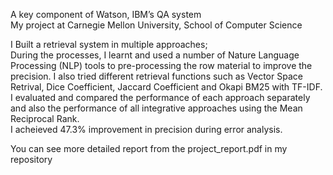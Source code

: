 A key component of Watson, IBM’s QA system  
My project at Carnegie Mellon University, School of Computer Science  

I Built a retrieval system in multiple approaches;   
During the processes, I learnt and used a number of Nature Language Processing (NLP) tools to pre-processing the row material to improve the precision. I also tried different retrieval functions such as Vector Space Retrival, Dice Coefficient, Jaccard Coefficient and Okapi BM25 with TF-IDF.   
I evaluated and compared the performance of each approach separately and also the performance of all integrative approaches using the Mean Reciprocal Rank.  
I acheieved 47.3% improvement in precision  during error analysis.

You can see more detailed report from the project_report.pdf in my repository

